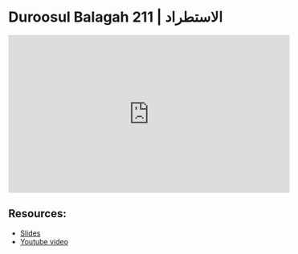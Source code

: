 # Duroosul Balagah 211 | الاستطراد
                
<iframe width="560" height="315" src="https://www.youtube-nocookie.com/embed/sGDf1dMR5ho?start=0" frameborder="0" allow="accelerometer; autoplay; encrypted-media; gyroscope; picture-in-picture" allowfullscreen="allowfullscreen">
</iframe><BR>

## Resources:
- [Slides](https://github.com/arshare/resources_balagha_pdfs)
- [Youtube video](https://www.youtube.com/watch?v=sGDf1dMR5ho&list=PLzn0qdi6JpdvvXVuJ7kIusNquSxeyKJvc)

